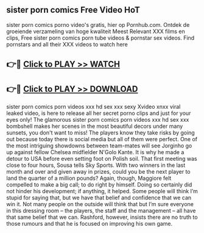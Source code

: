 ## sister porn comics Free Video HoT 

sister porn comics porno video's gratis, hier op Pornhub.com. Ontdek de groeiende verzameling van hoge kwaliteit Meest Relevant XXX films en clips,
Free sister porn comics porn tube videos & pornstar sex videos. Find pornstars and all their XXX videos to watch here


## 👉🔴 [Click to PLAY >> WATCH](http://us.freeplayer.one?title=sister_porn_comics&ref=16D)

## 👉🔴 [Click to PLAY >> DOWNLOAD](http://us.freeplayer.one?title=sister_porn_comics&ref=16D)


sister porn comics porn videos xxx hd sex xxx sexy Xvideo xnxx viral leaked video, is here to release all her secret porno clips and just for your eyes only! The glamorous sister porn comics porn videos xxx hd sex xxx bombshell makes her scenes in the most beautiful decors under many sunsets, you don't want to miss! The players know they take risks by going out because today there is social media but all of them were perfect. One of the most intriguing showdowns between team-mates will see Jorginho go up against fellow Chelsea midfielder N'Golo Kante. It is why he made a detour to USA before even setting foot on Polish soil. That first meeting was close to four hours, Sousa tells Sky Sports. With two winners in the last month and over and given away in prizes, could you be the next player to land the quarter of a million pounds? Again, though, Maggiore felt compelled to make a big call; to do right by himself. Doing so certainly did not hinder his development; if anything, it helped. Some people will think I’m stupid for saying that, but we have that belief and confidence that we can win it. Not many people on the outside will think that but I’m sure everyone in this dressing room – the players, the staff and the management – all have that same belief that we can. Rashford, however, insists there are no truth to those rumours and that he is focused on improving his own game.